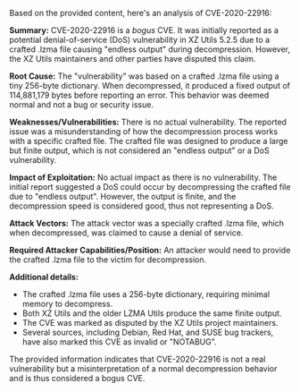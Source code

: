 Based on the provided content, here's an analysis of CVE-2020-22916:

**Summary:** CVE-2020-22916 is a *bogus* CVE. It was initially reported as a potential denial-of-service (DoS) vulnerability in XZ Utils 5.2.5 due to a crafted .lzma file causing "endless output" during decompression. However, the XZ Utils maintainers and other parties have disputed this claim.

**Root Cause:** The "vulnerability" was based on a crafted .lzma file using a tiny 256-byte dictionary. When decompressed, it produced a fixed output of 114,881,179 bytes before reporting an error. This behavior was deemed normal and not a bug or security issue.

**Weaknesses/Vulnerabilities:** There is no actual vulnerability. The reported issue was a misunderstanding of how the decompression process works with a specific crafted file. The crafted file was designed to produce a large but finite output, which is not considered an "endless output" or a DoS vulnerability.

**Impact of Exploitation:** No actual impact as there is no vulnerability. The initial report suggested a DoS could occur by decompressing the crafted file due to "endless output". However, the output is finite, and the decompression speed is considered good, thus not representing a DoS.

**Attack Vectors:** The attack vector was a specially crafted .lzma file, which when decompressed, was claimed to cause a denial of service.

**Required Attacker Capabilities/Position:** An attacker would need to provide the crafted .lzma file to the victim for decompression.

**Additional details:**

*   The crafted .lzma file uses a 256-byte dictionary, requiring minimal memory to decompress.
*   Both XZ Utils and the older LZMA Utils produce the same finite output.
*   The CVE was marked as disputed by the XZ Utils project maintainers.
*   Several sources, including Debian, Red Hat, and SUSE bug trackers, have also marked this CVE as invalid or "NOTABUG".

The provided information indicates that CVE-2020-22916 is not a real vulnerability but a misinterpretation of a normal decompression behavior and is thus considered a bogus CVE.